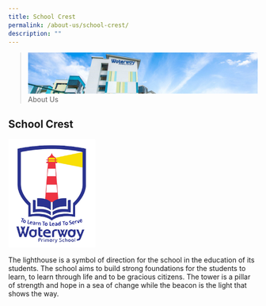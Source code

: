 ```yaml
---
title: School Crest
permalink: /about-us/school-crest/
description: ""
---
```

> ![](/images/about-us_02.jpg)
> About Us 

## School Crest

<img src="/images/Waterway-Logo.gif"  
     style="width:35%">

The lighthouse is a symbol of direction for the school in the education of its students. The school aims to build strong foundations for the students to learn, to learn through life and to be gracious citizens. The tower is a pillar of strength and hope in a sea of change while the beacon is the light that shows the way.